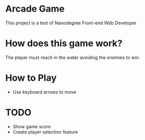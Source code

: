 # Arcade Game
This project is a test of Nanodegree Front-end Web Developer

How does this game work?
========================
The player must reach in the water avoiding the enemies to win.

How to Play
===========
- Use keyboard arrows to move


TODO
====
 - Show game score
 - Create player selection feature